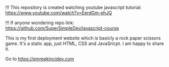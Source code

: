 !!! This repository is created watching youtube javascript tutorial: https://www.youtube.com/watch?v=EerdGm-ehJQ 

!!! If anyone wondering repo link: https://github.com/SuperSimpleDev/javascript-course


This is my first deployment website which is basicly a rock paper scissors game. It's a static app, just HTML, CSS and JavaSricpt.
I am happy to share it.

Go to https://emreekincidev.com
